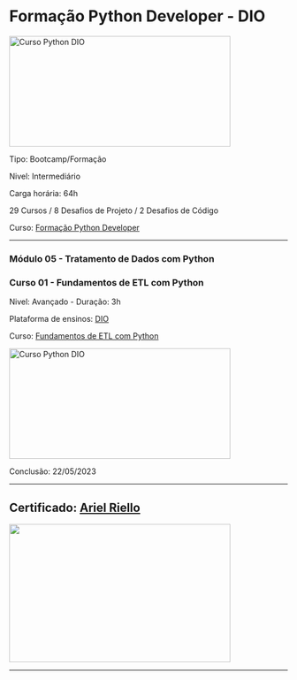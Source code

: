 # **Formação Python Developer - DIO**

<img src="https://hermes.dio.me/tracks/cover/ac0e208f-9ab9-471d-84ae-0107cfd2156a.png" alt="Curso Python DIO" width="400" height="200">

Tipo: Bootcamp/Formação

Nivel: Intermediário

Carga horária: 64h

29 Cursos / 8 Desafios de Projeto / 2 Desafios de Código

Curso: [Formação Python Developer](https://web.dio.me/track/formacao-python-developer)

---
### **Módulo 05 - Tratamento de Dados com Python**
### **Curso 01 - Fundamentos de ETL com Python**

Nivel: Avançado - Duração: 3h

Plataforma de ensinos: [DIO](www.dio.me)

Curso: [Fundamentos de ETL com Python](https://web.dio.me/course/fundamentos-de-etl-extract-transform-load-com-python/learning/6413a71f-938e-4366-8845-4a70c84e9114)

<img src="https://hermes.dio.me/courses/cover/bae80d84-7c03-4a2f-9909-8f673d5049d0_cover.png" alt="Curso Python DIO" width="400" height="200">


Conclusão: 22/05/2023

---
## Certificado: [Ariel Riello](https://www.dio.me/certificate/340BC623/share)

<img src="https://hermes.digitalinnovation.one/certificates/cover/340BC623.jpg" width="400" height="250">

---